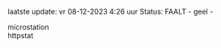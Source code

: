 laatste update: 
vr 08-12-2023  4:26   uur 
Status: FAALT - geel - 
<div class="service R">microstation</div><div class="service G">httpstat</div>